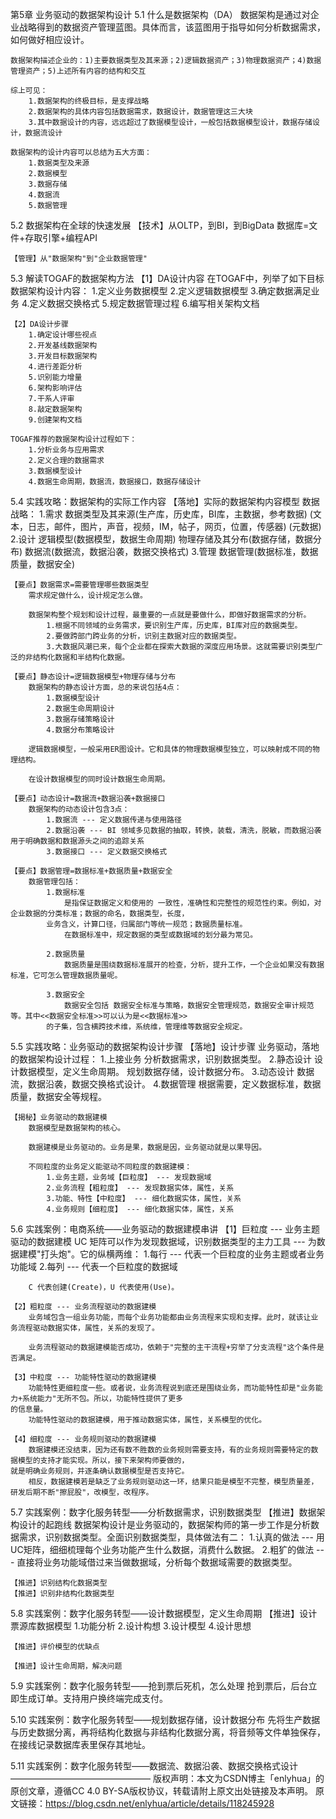 第5章 业务驱动的数据架构设计 
5.1 什么是数据架构（DA） 
	数据架构是通过对企业战略得到的数据资产管理蓝图。具体而言，该蓝图用于指导如何分析数据需求，如何做好相应设计。
 
	数据架构描述企业的：1)主要数据类型及其来源；2)逻辑数据资产；3)物理数据资产；4)数据管理资产；5)上述所有内容的结构和交互
 
	综上可见：
		1.数据架构的终极目标，是支撑战略
		2.数据架构的具体内容包括数据需求，数据设计，数据管理这三大块
		3.其中数据设计的内容，远远超过了数据模型设计，一般包括数据模型设计，数据存储设计，数据流设计
 
	数据架构的设计内容可以总结为五大方面：	
		1.数据类型及来源
		2.数据模型
		3.数据存储
		4.数据流
		5.数据管理
 
5.2 数据架构在全球的快速发展 
	【技术】从OLTP，到BI，到BigData
		数据库=文件+存取引擎+编程API
 
	【管理】从"数据架构"到"企业数据管理"
 
5.3 解读TOGAF的数据架构方法 
	【1】DA设计内容
	在TOGAF中，列举了如下目标数据架构设计内容：
		1.定义业务数据模型
		2.定义逻辑数据模型
		3.确定数据满足业务
		4.定义数据交换格式
		5.规定数据管理过程
		6.编写相关架构文档
 
	【2】DA设计步骤
		1.确定设计哪些视点
		2.开发基线数据架构
		3.开发目标数据架构
		4.进行差距分析
		5.识别能力增量
		6.架构影响评估
		7.干系人评审
		8.敲定数据架构
		9.创建架构文档
 
	TOGAF推荐的数据架构设计过程如下：	
		1.分析业务与应用需求
		2.定义合理的数据需求
		3.数据模型设计
		4.数据生命周期，数据流，数据接口，数据存储设计
 
5.4 实践攻略：数据架构的实际工作内容 
	【落地】实际的数据架构内容模型
	数据战略：
		1.需求
			数据类型及其来源(生产库，历史库，BI库，主数据，参考数据)
			(文本，日志，邮件，图片，声音，视频，IM，帖子，网页，位置，传感器)
			(元数据)
		2.设计
			逻辑模型(数据模型，数据生命周期)
			物理存储及其分布(数据存储，数据分布)
			数据流(数据流，数据沿袭，数据交换格式)
		3.管理
			数据管理(数据标准，数据质量，数据安全)
 
	【要点】数据需求=需要管理哪些数据类型
		需求规定做什么，设计规定怎么做。
 
		数据架构整个规划和设计过程，最重要的一点就是要做什么，即做好数据需求的分析。
			1.根据不同领域的业务需求，要识别生产库，历史库，BI库对应的数据类型。
			2.要做跨部门跨业务的分析，识别主数据对应的数据类型。
			3.大数据风潮已来，每个企业都在探索大数据的深度应用场景。这就需要识别类型广泛的非结构化数据和半结构化数据。
 
	【要点】静态设计=逻辑数据模型+物理存储与分布
		数据架构的静态设计方面，总的来说包括4点：
			1.数据模型设计
			2.数据生命周期设计
			3.数据存储策略设计
			4.数据分布策略设计
 
		逻辑数据模型，一般采用ER图设计。它和具体的物理数据模型独立，可以映射成不同的物理结构。
 
		在设计数据模型的同时设计数据生命周期。
 
	【要点】动态设计=数据流+数据沿袭+数据接口
		数据架构的动态设计包含3点：
			1.数据流 --- 定义数据传递与使用路径
			2.数据沿袭 --- BI 领域多见数据的抽取，转换，装载，清洗，脱敏，而数据沿袭用于明确数据和数据源头之间的追踪关系
			3.数据接口 --- 定义数据交换格式
 
	【要点】数据管理=数据标准+数据质量+数据安全
		数据管理包括：
			1.数据标准
				是指保证数据定义和使用的 一致性，准确性和完整性的规范性约束。例如，对企业数据的分类标准；数据的命名，数据类型，长度，
			业务含义，计算口径，归属部门等统一规范；数据质量标准。
				在数据标准中，规定数据的类型或数据域的划分最为常见。
 
			2.数据质量
				数据质量是围绕数据标准展开的检查，分析，提升工作，一个企业如果没有数据标准，它可怎么管理数据质量呢。
 
			3.数据安全
				数据安全包括 数据安全标准与策略，数据安全管理规范，数据安全审计规范等。其中<<数据安全标准>>可以认为是<<数据标准>>
			的子集，包含横跨技术维，系统维，管理维等数据安全规定。
 
5.5 实践攻略：业务驱动的数据架构设计步骤 
	【落地】设计步骤
		业务驱动，落地的数据架构设计过程：
			1.上接业务
				分析数据需求，识别数据类型。
			2.静态设计
				设计数据模型，定义生命周期。
				规划数据存储，设计数据分布。
			3.动态设计
				数据流，数据沿袭，数据交换格式设计。
			4.数据管理
				根据需要，定义数据标准，数据质量，数据安全等规程。
 
	【揭秘】业务驱动的数据建模
		数据模型是数据架构的核心。
 
		数据建模是业务驱动的。业务是果，数据是因，业务驱动就是以果导因。
 
		不同粒度的业务定义能驱动不同粒度的数据建模：
			1.业务主题，业务域【巨粒度】 --- 发现数据域
			2.业务流程【粗粒度】 --- 发现数据实体，属性，关系
			3.功能、特性【中粒度】 --- 细化数据实体，属性，关系
			4.业务规则【细粒度】 --- 细化数据实体，属性，关系
 
5.6 实践案例：电商系统——业务驱动的数据建模串讲 
	【1】巨粒度 --- 业务主题驱动的数据建模
		UC 矩阵可以作为发现数据域，识别数据类型的主力工具 --- 为数据建模"打头炮"。它的纵横两维：
			1.每行 --- 代表一个巨粒度的业务主题或者业务功能域
			2.每列 --- 代表一个巨粒度的数据域
 
		C 代表创建(Create)，U 代表使用(Use)。
 
	【2】粗粒度 --- 业务流程驱动的数据建模
		业务域包含一组业务功能，而每个业务功能都由业务流程来实现和支撑。此时，就该让业务流程驱动数据实体，属性，关系的发现了。
 
		业务流程驱动的数据建模能否成功，依赖于"完整的主干流程+穷举了分支流程"这个条件是否满足。
 
	【3】中粒度 --- 功能特性驱动的数据建模
		功能特性更细粒度一些。或者说，业务流程说到底还是围绕业务，而功能特性却是"业务能力+系统能力"无所不包。所以，功能特性提供了更多
	的信息量。
		功能特性驱动的数据建模，用于推动数据实体，属性，关系模型的优化。
 
	【4】细粒度 --- 业务规则驱动的数据建模
		数据建模还没结束，因为还有数不胜数的业务规则需要支持，有的业务规则需要特定的数据模型的支持才能实现。所以，接下来架构师要做的，
	就是明确业务规则，并逐条确认数据模型是否支持它。
		相反，数据建模若是缺乏了业务规则驱动这一环，结果只能是模型不完整，模型质量差，研发后期不断"擦屁股"，改模型，改程序。
 
5.7 实践案例：数字化服务转型——分析数据需求，识别数据类型 
	【推进】数据架构设计的起跑线
		数据架构设计是业务驱动的，数据架构师的第一步工作是分析数据需求，识别数据类型。全面识别数据类型，具体做法有二：
			1.认真的做法 --- 用UC矩阵，细细梳理每个业务功能产生什么数据，消费什么数据。
			2.粗犷的做法 --- 直接将业务功能域借过来当做数据域，分析每个数据域需要的数据类型。
 
	【推进】识别结构化数据类型
	【推进】识别非结构化数据类型
 
5.8 实践案例：数字化服务转型——设计数据模型，定义生命周期 
	【推进】设计票源库数据模型
		1.功能分析
		2.设计构想
		3.设计模型
		4.设计思想
 
	【推进】评价模型的优缺点
 
	【推进】设计生命周期，解决问题
 
5.9 实践案例：数字化服务转型——抢到票后死机，怎么处理 
	抢到票后，后台立即生成订单。支持用户换终端完成支付。
 
5.10 实践案例：数字化服务转型——规划数据存储，设计数据分布 
	先将生产数据与历史数据分离，再将结构化数据与非结构化数据分离，将音频等文件单独保存，在接线记录数据库表里保存其地址。
 
5.11 实践案例：数字化服务转型——数据流、数据沿袭、数据交换格式设计 
————————————————
版权声明：本文为CSDN博主「enlyhua」的原创文章，遵循CC 4.0 BY-SA版权协议，转载请附上原文出处链接及本声明。
原文链接：https://blog.csdn.net/enlyhua/article/details/118245928